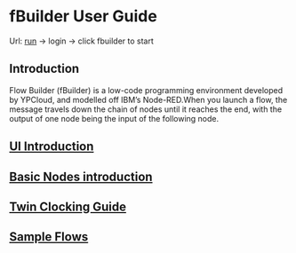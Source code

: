 # fBuilder User Guide
Url: [run](https://run.yplcoud.com) -> login -> click fbuilder to start 
## Introduction
Flow Builder (fBuilder) is a low-code programming environment developed by YPCloud, and modelled off IBM’s Node-RED.When you launch a flow, the message travels down the chain of nodes until it reaches the end, with the output of one node being the input of the following node.

## [UI Introduction](https://github.com/motebus/ultrabook/blob/main/Ultranet%20Apps/fBuilder/UI%20introduction.md)

## [Basic Nodes introduction](https://github.com/motebus/ultrabook/blob/main/Ultranet%20Apps/fBuilder/basic%20nodes%20intro.md)

## [Twin Clocking Guide](https://github.com/motebus/ultrabook/blob/main/Ultranet%20Apps/fBuilder/Twin%20guide.md)

## [Sample Flows](https://github.com/motebus/ultrabook/blob/main/Ultranet%20Apps/fBuilder/Sample%20Flows/Readme.md)



